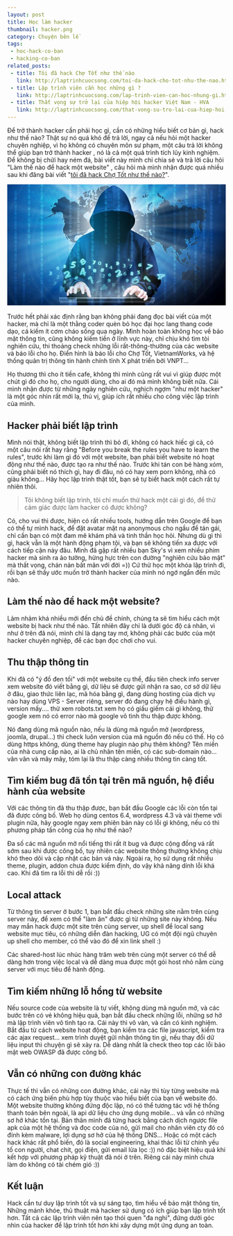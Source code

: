 ```yaml
---
layout: post
title: Học làm hacker
thumbnail: hacker.png
category: Chuyện bên lề
tags:
 - hoc-hack-co-ban
 - hacking-co-ban
related_posts:
 - title: Tôi đã hack Chợ Tốt như thế nào
   link: http://laptrinhcuocsong.com/toi-da-hack-cho-tot-nhu-the-nao.html
 - title: Lập trình viên cần học những gì ?
   link: http://laptrinhcuocsong.com/lap-trinh-vien-can-hoc-nhung-gi.html
 - title: Thất vọng sự trở lại của hiệp hội hacker Việt Nam - HVA
   link: http://laptrinhcuocsong.com/that-vong-su-tro-lai-cua-hiep-hoi-hacker-viet-nam-hva.html
---
```


Để trở thành hacker cần phải học gì, cần có những hiểu biết cơ bản gì, hack như thế nào?  Thật sự nó quá khó để trả lời, ngay cả nếu hỏi một hacker chuyên nghiệp, vì họ không có chuyên môn sư phạm, một câu trả lời không thể giúp bạn trở thành hacker , nó là cả một quá trình tích lũy kinh nghiệm. Để không bị chửi hay ném đá, bài viết này mình chỉ chia sẻ và trả lời câu hỏi "Làm thế nào để hack một website" , câu hỏi mà mình nhận được quá nhiều sau khi đăng bài viết "[tôi đã hack Chợ Tốt như thế nào?](http://laptrinhcuocsong.com/toi-da-hack-cho-tot-nhu-the-nao.html)".

![hacker](images/hacking-banner.jpg)

Trước hết phải xác định rằng bạn không phải đang đọc bài viết của một hacker, mà chỉ là một thằng coder quèn bỏ học đại học lang thang code dạo, cá kiếm ít cơm cháo sống qua ngày. Mình hoàn toàn không học về bảo mật thông tin, cũng không kiếm tiền ở lĩnh vực này, chỉ chịu khó tìm tòi nghiên cứu, thi thoảng check những lỗi rất-thông-thường của các website và báo lỗi cho họ. Điển hình là báo lỗi cho Chợ Tốt, VietnamWorks, và hệ thống quản trị thông tin hành chính tỉnh X phát triển bởi VNPT...

Họ thương thì cho ít tiền cafe, không thì mình cũng rất vui vì giúp được một chút gì đó cho họ, cho người dùng, cho ai đó mà mình không biết nữa. Cái mình nhận được từ những ngày nghiên cứu, nghịch ngợm "như một hacker" là một góc nhìn rất mới lạ, thú vị, giúp ích rất nhiều cho công việc lập trình của mình.

## Hacker phải biết lập trình

Mình nói thật, không biết lập trình thì bỏ đi, không có hack hiếc gì cả, có một câu nói rất hay rằng "Before you break the rules you have to learn the rules", trước khi làm gì đó với một website, bạn phải biết website nó hoạt động như thế nào, được tạo ra như thế nào. Trước khi tán con bé hàng xóm, cũng phải biết nó thích gì, hay đi đâu, nó có hay xem porn không, nhà có giàu không... Hãy học lập trình thật tốt, bạn sẽ tự biết hack một cách rất tự nhiên thôi.

> Tôi không biết lập trình, tôi chỉ muốn thử hack một cái gì đó, để thử cảm giác được làm hacker có được không?

Có, cho vui thì được, hiện có rất nhiều tools, hướng dẫn trên Google để bạn có thể tự mình hack, để đặt avatar mặt nạ anonymous cho ngầu để tán gái, chỉ cần bạn có một đam mê khám phá và tinh thần học hỏi. Nhưng dù gì thì gì, hack vẫn là một hành động phạm tội, và bạn sẽ không tiến xa được với cách tiếp cận này đâu. Mình đã gặp rất nhiều bạn Sky's vì xem nhiều phim hacker mà sinh ra ảo tưởng, hừng hực trên con đường "nghiên cứu bảo mật" mà thất vọng, chán nản bất mãn với đời =)) Cứ thử học một khóa lập trình đi, rồi bạn sẽ thấy ước muốn trở thành hacker của mình nó ngớ ngẩn đến mức nào.

## Làm thế nào để hack một website?

Lảm nhảm khá nhiều mới đến chủ đề chính, chúng ta sẽ tìm hiểu cách một website bị hack như thế nào. Tất nhiên đây chỉ là dưới góc độ cá nhân, vì như ở trên đã nói, mình chỉ là dạng tay mơ, không phải các bước của một hacker chuyên nghiệp, để các bạn đọc chơi cho vui.

## Thu thập thông tin

Khi đã có "ý đồ đen tối" với một website cụ thể, đầu tiên check info server xem website đó viết bằng gì, dữ liệu sẽ được gửi nhận ra sao, cơ sở dữ liệu ở đâu, giao thức liên lạc, mã hóa bằng gì, đang dùng hosting của dịch vụ nào hay dùng VPS - Server riêng, server đó đang chạy hệ điều hành gì, version mấy.... thử xem robots.txt xem họ có giấu giếm cái gì không, thử google xem nó có error nào mà google vô tình thu thập được không.

Nó đang dùng mã nguồn nào, nếu là dùng mã nguồn mở (wordpress, joomla, drupal...) thì check luôn version của mã nguồn đó nếu có thể. Họ có dùng https không, dùng theme hay plugin nào phụ thêm không? Tên miền của nhà cung cấp nào, ai là chủ nhân tên miền, có các sub-domain nào... vân vân và mây mây, tóm lại là thu thập càng nhiều thông tin càng tốt.

## Tìm kiếm bug đã tồn tại trên mã nguồn, hệ điều hành của website

Với các thông tin đã thu thập được, bạn bắt đầu Google các lỗi còn tồn tại đã được công bố. Web họ dùng centos 6.4, wordpress 4.3 và vài theme với plugin nữa, hãy google ngay xem phiên bản này có lỗi gì không, nếu có thì phương pháp tấn công của họ như thế nào?

Đa số các mã nguồn mở nổi tiếng thì rất ít bug và được cộng đồng vá rất sớm sau khi được công bố, tuy nhiên các website thông thường không chịu khó theo dõi và cập nhật các bản vá này. Ngoài ra, họ sử dụng rất nhiều theme, plugin, addon chưa được kiểm định, do vậy khả năng dính lỗi khá cao. Khi đã tìm ra lỗi thì dễ rồi :))

## Local attack

Từ thông tin server ở bước 1, bạn bắt đầu check  những site nằm trên cùng server này, để xem có thể "làm ăn" được gì từ những site này không. Nếu may mắn hack được một site trên cùng server, up shell để local sang website mục tiêu, có những diễn đàn hacking, UG có một đội ngũ chuyên up shell cho member, có thể vào đó để xin link shell :)

Các shared-host lúc nhúc hàng trăm web trên cùng một server có thể dễ dàng hơn trong việc local và dễ dàng mua được một gói host nhỏ nằm cùng server với mục tiêu để hành động.

## Tìm kiếm những lỗ hổng từ website

Nếu source code của website là tự viết, không dùng mã nguồn mở, và các bước trên có vẻ không hiệu quả, bạn bắt đầu check những lỗi, những sơ hở mà lập trình viên vô tình tạo ra. Cái này thì vô vàn, và cần có kinh nghiệm. Bắt đầu từ cách website hoạt động, bạn kiểm tra các file javascript, kiểm tra các ajax request... xem trình duyệt gửi nhận thông tin gì, nếu thay đổi dữ liệu input thì chuyện gì sẽ xảy ra. Dễ dàng nhất là check theo top các lỗi bảo mật web OWASP đã được công bố.

## Vẫn có những con đường khác

Thực tế thì vẫn có những con đường khác, cái này thì tùy từng website mà có cách ứng biến phù hợp tùy thuộc vào hiểu biết của bạn về website đó. Một website thường không đứng độc lập, nó có thể tương tác với hệ thống thanh toán bên ngoài, là api dữ liệu cho ứng dụng mobile... và vẫn có những sơ hở khác tồn tại. Bản thân mình đã từng hack bằng cách dịch ngược file apk của một hệ thống và đọc code của nó, gửi mail cho nhân viên cty đó có đính kèm malware, lợi dụng sơ hở của hệ thống DNS... Hoặc có một cách hack khác rất phổ biến, đó là social engineering, khai thác lỗi từ chính yếu tố con người, chat chit, gọi điện, gửi email lừa lọc :)) nó đặc biệt hiệu quả khi kết hợp với phương pháp kỹ thuật đã nói ở trên. Riêng cái này mình chưa làm do không có tài chém gió :))

## Kết luận

Hack cần tư duy lập trình tốt và sự sáng tạo, tìm hiểu về bảo mật thông tin, Những mánh khóe, thủ thuật mà hacker sử dụng có ích giúp bạn lập trình tốt hơn. Tất cả các lập trình viên nên tạo thói quen "đa nghi", đứng dưới góc nhìn của hacker để lập trình tốt hơn khi xây dựng một ứng dụng an toàn.
